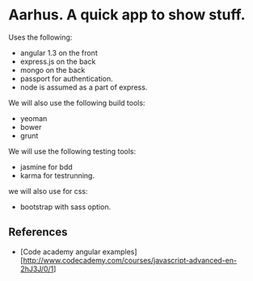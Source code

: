 
# Aarhus. A quick app to show stuff. 

Uses the following:
- angular 1.3 on the front
- express.js on the back
- mongo on the back
- passport for authentication.
- node is assumed as a part of express.

We will also use the following build tools:
- yeoman
- bower
- grunt

We will use the following testing tools:
- jasmine for bdd
- karma for testrunning.

we will also use for css:
- bootstrap with sass option.

## References
- [Code academy angular examples][http://www.codecademy.com/courses/javascript-advanced-en-2hJ3J/0/1]



